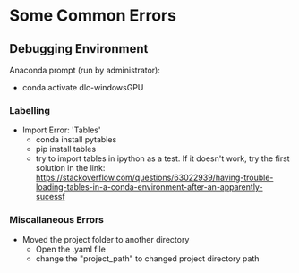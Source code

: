 
# Some Common Errors   

## Debugging Environment
Anaconda prompt (run by administrator):
- conda activate dlc-windowsGPU


### Labelling
- Import Error: 'Tables'
	- conda install pytables
	- pip install tables
	- try to import tables in ipython as a test. If it doesn't work, try the first solution in the link:
		https://stackoverflow.com/questions/63022939/having-trouble-loading-tables-in-a-conda-environment-after-an-apparently-sucessf


### Miscallaneous Errors
- Moved the project folder to another directory
	- Open the .yaml file 
	- change the "project_path" to changed project directory path